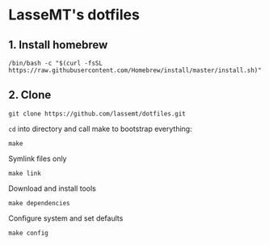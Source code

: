 # LasseMT's dotfiles

## 1. Install homebrew
```
/bin/bash -c "$(curl -fsSL https://raw.githubusercontent.com/Homebrew/install/master/install.sh)"
```

## 2. Clone
```
git clone https://github.com/lassemt/dotfiles.git
```
`cd` into directory and call make to bootstrap everything:
```
make
```
Symlink files only
```
make link
```
Download and install tools
```
make dependencies
```
Configure system and set defaults
```
make config
```
